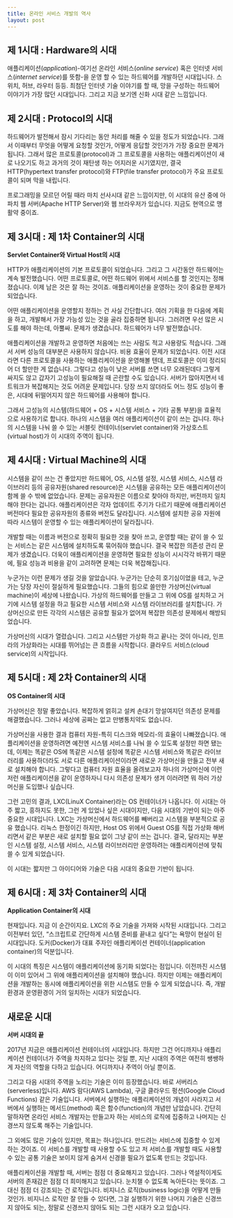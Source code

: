 ```yaml
---
title: 온라인 서비스 개발의 역사
layout: post
---
```

## 제 1시대 : Hardware의 시대

애플리케이션(_application_)-여기선 온라인 서비스(_online service_) 혹은 인터넷 서비스(_internet service_)를 뜻함-을 운영 할 수 있는 하드웨어를 개발하던 시대입니다. 스위치, 허브, 라우터 등등. 최첨단 인터넷 기술 이야기를 할 때, 망을 구성하는 하드웨어 이야기가 가장 많던 시대입니다. 그리고 지금 보기엔 신화 시대 같은 느낌입니다.

## 제 2시대 : Protocol의 시대

하드웨어가 발전해서 잠시 기다리는 동안 처리를 해줄 수 있을 정도가 되었습니다. 그래서 이때부터 무엇을 어떻게 요청할 것인가, 어떻게 응답할 것인가가 가장 중요한 문제가 됩니다. 그래서 많은 프로토콜(protocol)과 그 프로토콜을 사용하는 애플리케이션이 새로 나오기도 하고 과거의 것이 재탄생 하는 어지러운 시기였지만, 결국 HTTP(hypertext transfer protocol)와 FTP(file transfer protocol)가 주요 프로토콜이 되며 막을 내립니다.

프로그래밍을 모르던 어릴 때라 마치 선사시대 같은 느낌이지만, 이 시대의 유산 중에 아파치 웹 서버(Apache HTTP Server)와 웹 브라우저가 있습니다. 지금도 현역으로 맹활약 중이죠.

## 제 3시대 : 제 1차 Container의 시대

<b class="subheading">Servlet Container와 Virtual Host의 시대</b>

HTTP가 애플리케이션의 기본 프로토콜이 되었습니다. 그리고 그 시간동안 하드웨어는 계속 발전했습니다. 어떤 프로토콜로, 어떤 하드웨어 위에서 서비스를 할 것인지는 정해졌습니다. 이제 남은 것은 잘 하는 것이죠. 애플리케이션을 운영하는 것이 중요한 문제가 되었습니다.

어떤 애플리케이션을 운영할지 정하는 건 사실 간단합니다. 여러 기획을 한 다음에 계획을 하고, 개발해서 가장 가능성 있는 것을 골라 집중하면 됩니다. 그러려면 우선 많은 시도를 해야 하는데, 아뿔싸. 문제가 생겼습니다. 하드웨어가 너무 발전했습니다.

애플리케이션을 개발하고 운영하면 처음에는 쓰는 사람도 적고 사용량도 적습니다. 그래서 서버 성능의 대부분은 사용하지 않습니다. 비용 효율이 문제가 되었습니다. 이전 시대라면 다른 프로토콜을 사용하는 애플리케이션을 운영해볼 텐데, 프로토콜은 이미 정리되어 더 할만한 게 없습니다. 그렇다고 성능이 낮은 서버를 쓰면 너무 오래된데다 그렇게 싸지도 않고 갑자기 고성능이 필요해질 때 곤란할 수도 있습니다. 서버가 많아지면서 네트워크가 복잡해지는 것도 어려운 문제입니다. 당장 쓰지 않더라도 어느 정도 성능이 좋은, 시대에 뒤떨어지지 않은 하드웨어를 사용해야 합니다.

그래서 고성능의 시스템(하드웨어 + OS + 시스템 서비스 + 기타 공통 부분)을 효율적으로 사용하기로 합니다. 하나의 시스템을 여러 애플리케이션이 같이 쓰는 겁니다. 하나의 시스템을 나눠 쓸 수 있는 서블릿 컨테이너(servlet container)와 가상호스트(virtual host)가 이 시대의 주역이 됩니다.

## 제 4시대 : Virtual Machine의 시대

시스템을 같이 쓰는 건 좋았지만 하드웨어, OS, 시스템 설정, 시스템 서비스, 시스템 라이브러리 등의 공유자원(shared resource)은 시스템을 공유하는 모든 애플리케이션이 함께 쓸 수 밖에 없었습니다. 문제는 공유자원은 이름으로 찾아야 하지만, 버전까지 일치해야 한다는 겁니다. 애플리케이션은 각자 업데이트 주기가 다르기 때문에 애플리케이션 버전마다 필요한 공유자원의 종류와 버전도 달라집니다. 시스템에 설치한 공유 자원에 따라 시스템이 운영할 수 있는 애플리케이션이 달라집니다.

개발할 때는 이름과 버전으로 정확히 필요한 것을 찾아 쓰고, 운영할 때는 같이 쓸 수 있는 서비스는 같은 시스템에 설치하도록 묶어줘야 했습니다. 결국 복잡한 의존성 관리 문제가 생겼습니다. 더욱이 애플리케이션을 운영하면 필요한 성능이 시시각각 바뀌기 때문에, 필요 성능과 비용을 같이 고려하면 문제는 더욱 복잡해집니다.

누군가는 이런 문제가 생길 것을 알았습니다. 누군가는 단순히 호기심이었을 테고, 누군가는 당장 자신이 절실하게 필요했습니다. 그들의 힘으로 쓸만한 가상머신(virtual machine)이 세상에 나왔습니다. 가상의 하드웨어를 만들고 그 위에 OS를 설치하고 거기에 시스템 설정을 하고 필요한 시스템 서비스와 시스템 라이브러리를 설치합니다. 가상머신으로 만든 각각의 시스템은 공유할 필요가 없어져 복잡한 의존성 문제에서 해방되었습니다.

가상머신의 시대가 열렸습니다. 그리고 시스템만 가상화 하고 끝나는 것이 아니라, 인프라의 가상화라는 시대를 뛰어넘는 큰 흐름을 시작합니다. 클라우드 서비스(cloud service)의 시작입니다.

## 제 5시대 : 제 2차 Container의 시대

<b class="subheading">OS Container의 시대</b>

가상머신은 정말 좋았습니다. 복잡하게 얽히고 설켜 손대기 망설여지던 의존성 문제를 해결했습니다. 그러나 세상에 공짜는 없고 만병통치약도 없습니다.

가상머신을 사용한 결과 컴퓨터 자원-특히 디스크와 메모리-의 효율이 나빠졌습니다. 애플리케이션을 운영하려면 예전엔 시스템 서비스를 나눠 쓸 수 있도록 설정만 하면 됐는데, 이제는 똑같은 OS에 똑같은 시스템 설정에 똑같은 시스템 서비스와 똑같은 라이브러리를 사용하더라도 서로 다른 애플리케이션이라면 새로운 가상머신을 만들고 전부 새로 설치해야 합니다. 그렇다고 컴퓨터 자원 효율을 올려보고자 하나의 가상머신에 이런저런 애플리케이션을 같이 운영하자니 다시 의존성 문제가 생겨 이러려면 뭐 하러 가상머신을 도입했나 싶습니다.

그런 고민의 결과, LXC(LinuX Container)라는 OS 컨테이너가 나옵니다. 이 시대는 아주 짧고, 흥하지도 못한, 그런 게 있었나 싶은 시대이지만, 다음 시대의 기반이 되는 아주 중요한 시대입니다. LXC는 가상머신에서 하드웨어를 빼버리고 시스템을 부분적으로 공유 했습니다. 리눅스 한정이긴 하지만, Host OS 위에서 Guest OS를 직접 가상화 해버리면서 같은 부분은 새로 설치할 필요 없이 그냥 같이 쓰는 겁니다. 결국, 달라지는 부분인 시스템 설정, 시스템 서비스, 시스템 라이브러리만 운영하려는 애플리케이션에 맞춰 쓸 수 있게 되었습니다.

이 시대는 짧지만 그 아이디어와 기술은 다음 시대의 중요한 기반이 됩니다.

## 제 6시대 : 제 3차 Container의 시대

<b class="subheading">Application Container의 시대</b>

현재입니다. 지금 이 순간이지요. LXC의 주요 기술을 가져와 시작된 시대입니다. 그리고 이전부터 있던, “스크립트로 간단하게 시스템 준비를 끝내고 싶다”는 욕망이 현실이 된 시대입니다. 도커(Docker)가 대표 주자인 애플리케이션 컨테이너(application container)의 덕분입니다.

이 시대의 특징은 시스템이 애플리케이션에 동기화 되었다는 점입니다. 이전까진 시스템이 이미 있어서 그 위에 애플리케이션을 설치해야 했습니다. 하지만 이제는 애플리케이션을 개발하는 동시에 애플리케이션을 위한 시스템도 만들 수 있게 되었습니다. 즉, 개발환경과 운영환경이 거의 일치하는 시대가 되었습니다.

## 새로운 시대

<b class="subheading">서버 시대의 끝</b>

2017년 지금은 애플리케이션 컨테이너의 시대입니다. 하지만 그건 어디까지나 애플리케이션 컨테이너가 주역을 차지하고 있다는 것일 뿐, 지난 시대의 주역은 여전히 쌩쌩하게 자신의 역할을 다하고 있습니다. 어디까지나 주역이 아닐 뿐이죠.

그리고 다음 시대의 주역을 노리는 기술은 이미 등장했습니다. 바로 서버리스(serverless)입니다. AWS 람다(AWS Lambda), 구글 클라우드 펑션(Google Cloud Functions) 같은 기술입니다. 서버에서 실행하는 애플리케이션의 개념이 사라지고 서버에서 실행하는 메서드(method) 혹은 함수(function)의 개념만 남았습니다. 간단히 말하자면 온라인 서비스 개발자는 만들고자 하는 서비스의 로직에 집중하고 나머지는 신경쓰지 않도록 해주는 기술입니다.

그 외에도 많은 기술이 있지만, 목표는 하나입니다. 만드려는 서비스에 집중할 수 있게 하는 것이죠. 이 서비스를 개발할 때 사용할 수도 있고 저 서비스를 개발할 때도 사용할 수 있는 공통 기술은 보이지 않게 숨겨서 신경쓸 필요가 없도록 만드는 것입니다.

애플리케이션을 개발할 때, 서버는 점점 더 중요해지고 있습니다. 그러나 역설적이게도 서버의 존재감은 점점 더 희미해지고 있습니다. 눈치챌 수 없도록 녹아든다는 뜻이죠. 그 대신 점점 더 강조되는 건 로직입니다. 비지니스 로직(business logic)을 어떻게 만들 것인가. 비지니스 로직만 잘 만들 수 있다면, 그걸 실행하기 위한 나머지 기술은 신경쓰지 않아도 되는, 정말로 신경쓰지 않아도 되는 그런 시대가 오고 있습니다.
